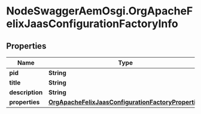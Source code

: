 # NodeSwaggerAemOsgi.OrgApacheFelixJaasConfigurationFactoryInfo

## Properties
Name | Type | Description | Notes
------------ | ------------- | ------------- | -------------
**pid** | **String** |  | [optional] 
**title** | **String** |  | [optional] 
**description** | **String** |  | [optional] 
**properties** | [**OrgApacheFelixJaasConfigurationFactoryProperties**](OrgApacheFelixJaasConfigurationFactoryProperties.md) |  | [optional] 


